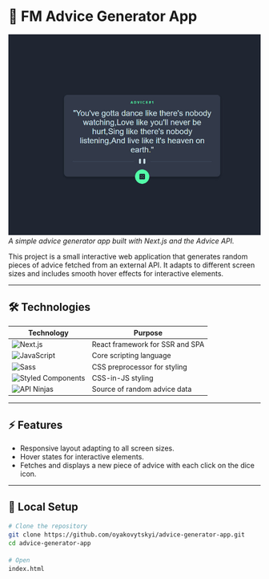 # 🎲 FM Advice Generator App

![Project Preview](./images/preview-advice.jpg)  
*A simple advice generator app built with Next.js and the Advice API.*

This project is a small interactive web application that generates random pieces of advice fetched from an external API. It adapts to different screen sizes and includes smooth hover effects for interactive elements.

---

## 🛠️ Technologies

| Technology | Purpose |
|-----------|---------|
| ![Next.js](https://img.shields.io/badge/Next.js-000000?style=for-the-badge&logo=next.js&logoColor=white) | React framework for SSR and SPA |
| ![JavaScript](https://img.shields.io/badge/JavaScript-F7DF1E?style=for-the-badge&logo=javascript&logoColor=black) | Core scripting language |
| ![Sass](https://img.shields.io/badge/Sass-CC6699?style=for-the-badge&logo=sass&logoColor=white) | CSS preprocessor for styling |
| ![Styled Components](https://img.shields.io/badge/Styled_Components-DB7093?style=for-the-badge&logo=styled-components&logoColor=white) | CSS-in-JS styling |
| ![API Ninjas](https://img.shields.io/badge/API_Ninjas-0088CC?style=for-the-badge&logo=api&logoColor=white) | Source of random advice data |

---

## ⚡ Features

- Responsive layout adapting to all screen sizes.  
- Hover states for interactive elements.  
- Fetches and displays a new piece of advice with each click on the dice icon.  

---

## 🚀 Local Setup

```bash
# Clone the repository
git clone https://github.com/oyakovytskyi/advice-generator-app.git
cd advice-generator-app

# Open
index.html
```

